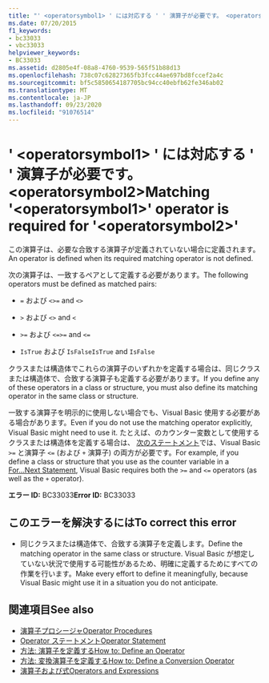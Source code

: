 ```yaml
---
title: "' <operatorsymbol1> ' には対応する ' ' 演算子が必要です。 <operatorsymbol2>"
ms.date: 07/20/2015
f1_keywords:
- bc33033
- vbc33033
helpviewer_keywords:
- BC33033
ms.assetid: d2805e4f-08a8-4760-9539-565f51b88d13
ms.openlocfilehash: 738c07c62827365fb3fcc44ae697bd8fccef2a4c
ms.sourcegitcommit: bf5c5850654187705bc94cc40ebfb62fe346ab02
ms.translationtype: MT
ms.contentlocale: ja-JP
ms.lasthandoff: 09/23/2020
ms.locfileid: "91076514"
---
```

# <a name="matching-operatorsymbol1-operator-is-required-for-operatorsymbol2"></a><span data-ttu-id="fd8fa-102">' \<operatorsymbol1> ' には対応する ' ' 演算子が必要です。 \<operatorsymbol2></span><span class="sxs-lookup"><span data-stu-id="fd8fa-102">Matching '\<operatorsymbol1>' operator is required for '\<operatorsymbol2>'</span></span>

<span data-ttu-id="fd8fa-103">この演算子は、必要な合致する演算子が定義されていない場合に定義されます。</span><span class="sxs-lookup"><span data-stu-id="fd8fa-103">An operator is defined when its required matching operator is not defined.</span></span>  
  
 <span data-ttu-id="fd8fa-104">次の演算子は、一致するペアとして定義する必要があります。</span><span class="sxs-lookup"><span data-stu-id="fd8fa-104">The following operators must be defined as matched pairs:</span></span>  
  
- <span data-ttu-id="fd8fa-105">`=` および `<>`</span><span class="sxs-lookup"><span data-stu-id="fd8fa-105">`=` and `<>`</span></span>  
  
- <span data-ttu-id="fd8fa-106">`>` および `<`</span><span class="sxs-lookup"><span data-stu-id="fd8fa-106">`>` and `<`</span></span>  
  
- <span data-ttu-id="fd8fa-107">`>=` および `<=`</span><span class="sxs-lookup"><span data-stu-id="fd8fa-107">`>=` and `<=`</span></span>  
  
- <span data-ttu-id="fd8fa-108">`IsTrue` および `IsFalse`</span><span class="sxs-lookup"><span data-stu-id="fd8fa-108">`IsTrue` and `IsFalse`</span></span>  
  
 <span data-ttu-id="fd8fa-109">クラスまたは構造体でこれらの演算子のいずれかを定義する場合は、同じクラスまたは構造体で、合致する演算子も定義する必要があります。</span><span class="sxs-lookup"><span data-stu-id="fd8fa-109">If you define any of these operators in a class or structure, you must also define its matching operator in the same class or structure.</span></span>  
  
 <span data-ttu-id="fd8fa-110">一致する演算子を明示的に使用しない場合でも、Visual Basic 使用する必要がある場合があります。</span><span class="sxs-lookup"><span data-stu-id="fd8fa-110">Even if you do not use the matching operator explicitly, Visual Basic might need to use it.</span></span> <span data-ttu-id="fd8fa-111">たとえば、のカウンター変数として使用するクラスまたは構造体を定義する場合は、 [次のステートメント](../language-reference/statements/for-next-statement.md)では、Visual Basic `>=` と演算子 `<=` (および `+` 演算子) の両方が必要です。</span><span class="sxs-lookup"><span data-stu-id="fd8fa-111">For example, if you define a class or structure that you use as the counter variable in a [For...Next Statement](../language-reference/statements/for-next-statement.md), Visual Basic requires both the `>=` and `<=` operators (as well as the `+` operator).</span></span>  
  
 <span data-ttu-id="fd8fa-112">**エラー ID:** BC33033</span><span class="sxs-lookup"><span data-stu-id="fd8fa-112">**Error ID:** BC33033</span></span>  
  
## <a name="to-correct-this-error"></a><span data-ttu-id="fd8fa-113">このエラーを解決するには</span><span class="sxs-lookup"><span data-stu-id="fd8fa-113">To correct this error</span></span>  
  
- <span data-ttu-id="fd8fa-114">同じクラスまたは構造体で、合致する演算子を定義します。</span><span class="sxs-lookup"><span data-stu-id="fd8fa-114">Define the matching operator in the same class or structure.</span></span> <span data-ttu-id="fd8fa-115">Visual Basic が想定していない状況で使用する可能性があるため、明確に定義するためにすべての作業を行います。</span><span class="sxs-lookup"><span data-stu-id="fd8fa-115">Make every effort to define it meaningfully, because Visual Basic might use it in a situation you do not anticipate.</span></span>  
  
## <a name="see-also"></a><span data-ttu-id="fd8fa-116">関連項目</span><span class="sxs-lookup"><span data-stu-id="fd8fa-116">See also</span></span>

- [<span data-ttu-id="fd8fa-117">演算子プロシージャ</span><span class="sxs-lookup"><span data-stu-id="fd8fa-117">Operator Procedures</span></span>](../programming-guide/language-features/procedures/operator-procedures.md)
- [<span data-ttu-id="fd8fa-118">Operator ステートメント</span><span class="sxs-lookup"><span data-stu-id="fd8fa-118">Operator Statement</span></span>](../language-reference/statements/operator-statement.md)
- [<span data-ttu-id="fd8fa-119">方法: 演算子を定義する</span><span class="sxs-lookup"><span data-stu-id="fd8fa-119">How to: Define an Operator</span></span>](../programming-guide/language-features/procedures/how-to-define-an-operator.md)
- [<span data-ttu-id="fd8fa-120">方法: 変換演算子を定義する</span><span class="sxs-lookup"><span data-stu-id="fd8fa-120">How to: Define a Conversion Operator</span></span>](../programming-guide/language-features/procedures/how-to-define-a-conversion-operator.md)
- [<span data-ttu-id="fd8fa-121">演算子および式</span><span class="sxs-lookup"><span data-stu-id="fd8fa-121">Operators and Expressions</span></span>](../programming-guide/language-features/operators-and-expressions/index.md)
